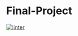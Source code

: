 # Final-Project
 [![linter](https://github.com/NathanTempleton/Final-Project/workflows/linter/badge.svg)](https://github.com/marketplace/actions/super-linter)
